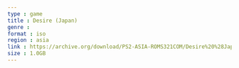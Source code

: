 ```yaml
---
type : game
title : Desire (Japan)
genre : 
format : iso
region : asia
link : https://archive.org/download/PS2-ASIA-ROMS321COM/Desire%20%28Japan%29.7z
size : 1.0GB
---
```


